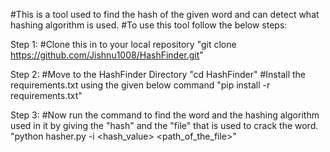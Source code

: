 #This is a tool used to find the hash of the given word and can detect what hashing algorithm is used.
#To use this tool follow the below steps:

Step 1:
#Clone this in to your local repository
"git clone https://github.com/Jishnu1008/HashFinder.git"

Step 2:
#Move to the HashFinder Directory
"cd HashFinder"
#Install the requirements.txt using the given below command 
"pip install -r requirements.txt"

Step 3:
#Now run the command to find the word and the hashing algorithm used in it by giving the "hash" and the "file" that is used to crack the word.
"python hasher.py -i <hash_value> <path_of_the_file>"

